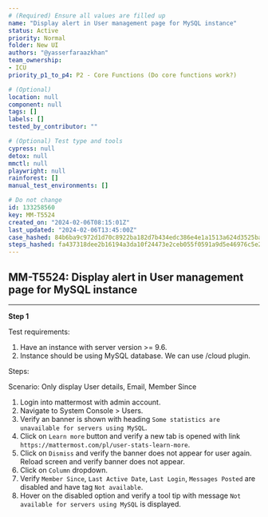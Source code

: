 ```yaml
---
# (Required) Ensure all values are filled up
name: "Display alert in User management page for MySQL instance"
status: Active
priority: Normal
folder: New UI
authors: "@yasserfaraazkhan"
team_ownership: 
- ICU
priority_p1_to_p4: P2 - Core Functions (Do core functions work?)

# (Optional)
location: null
component: null
tags: []
labels: []
tested_by_contributor: ""

# (Optional) Test type and tools
cypress: null
detox: null
mmctl: null
playwright: null
rainforest: []
manual_test_environments: []

# Do not change
id: 133258560
key: MM-T5524
created_on: "2024-02-06T08:15:01Z"
last_updated: "2024-02-06T13:45:00Z"
case_hashed: 84b6ba9c972d1d70c8922ba182d7b434edc386e4e1a1513a624d3525ba8dd4f9d1de73b6c278d9a0e44859b9c5b620a7
steps_hashed: fa437318dee2b16194a3da10f24473e2ceb055f0591a9d5e46976c5e280b22493482a23492e806be7b342c9e18003928
---
```


<!-- (Auto-generated) Based on frontmatter's "key" and "name" -->

## MM-T5524: Display alert in User management page for MySQL instance

---

**Step 1**

Test requirements:

1. Have an instance with server version >= 9.6.
2. Instance should be using MySQL database. We can use /cloud plugin.

Steps:

Scenario: Only display User details, Email, Member Since

1. Login into mattermost with admin account.
2. Navigate to System Console > Users.
3. Verify an banner is shown with heading `Some statistics are unavailable for servers using MySQL`.
4. Click on `Learn more` button and verify a new tab is opened with link `https://mattermost.com/pl/user-stats-learn-more`.
5. Click on `Dismiss` and verify the banner does not appear for user again. Reload screen and verify banner does not appear.
6. Click on `Column` dropdown.
7. Verify `Member Since`, `Last Active Date`, `Last Login`, `Messages Posted` are disabled and have tag `Not available`.
8. Hover on the disabled option and verify a tool tip with message `Not available for servers using MySQL` is displayed.
